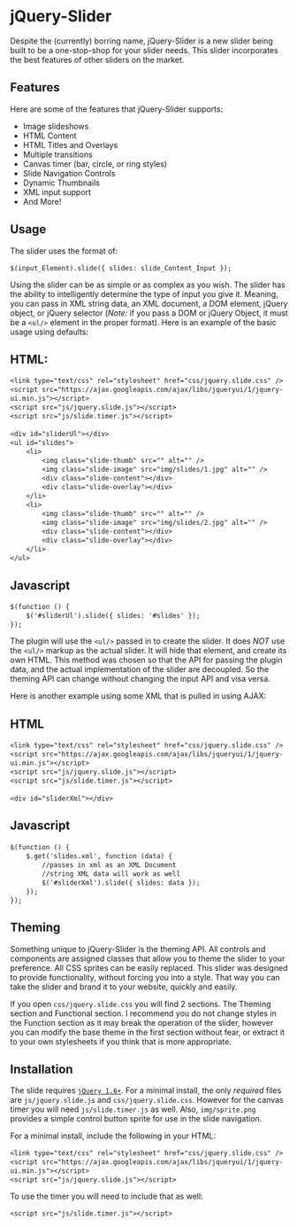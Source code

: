 jQuery-Slider
=============
Despite the (currently) borring name, jQuery-Slider is a new slider being built to be a one-stop-shop 
for your slider needs. This slider incorporates the best features of other sliders on the market.

Features
--------

Here are some of the features that jQuery-Slider supports:

* Image slideshows
* HTML Content
* HTML Titles and Overlays
* Multiple transitions
* Canvas timer (bar, circle, or ring styles)
* Slide Navigation Controls
* Dynamic Thumbnails
* XML input support
* And More!

Usage
-----

The slider uses the format of:

	$(input_Element).slide({ slides: slide_Content_Input });

Using the slider can be as simple or as complex as you wish. The slider has the ability to intelligently
determine the type of input you give it. Meaning, you can pass in XML string data, an XML document, 
a DOM element, jQuery object, or jQuery selector (*Note:* if you pass a DOM or jQuery Object, it must be
a `<ul/>` element in the proper format). Here is an example of the basic usage using defaults:

## HTML:

	<link type="text/css" rel="stylesheet" href="css/jquery.slide.css" />
    <script src="https://ajax.googleapis.com/ajax/libs/jqueryui/1/jquery-ui.min.js"></script>
	<script src="js/jquery.slide.js"></script>
	<script src="js/slide.timer.js"></script>

	<div id="sliderUl"></div>
    <ul id="slides">
        <li>
            <img class="slide-thumb" src="" alt="" />
            <img class="slide-image" src="img/slides/1.jpg" alt="" />
            <div class="slide-content"></div>
            <div class="slide-overlay"></div>
        </li>
        <li>
            <img class="slide-thumb" src="" alt="" />
            <img class="slide-image" src="img/slides/2.jpg" alt="" />
            <div class="slide-content"></div>
            <div class="slide-overlay"></div>
        </li>
	</ul>

## Javascript

	$(function () {
		$('#sliderUl').slide({ slides: '#slides' });
	});

The plugin will use the `<ul/>` passed in to create the slider. It does *NOT* use the `<ul/>` markup
as the actual slider. It will hide that element, and create its own HTML. This method was chosen so that
the API for passing the plugin data, and the actual implementation of the slider are decoupled. So the
theming API can change without changing the input API and visa versa.

Here is another example using some XML that is pulled in using AJAX:

## HTML

	<link type="text/css" rel="stylesheet" href="css/jquery.slide.css" />
    <script src="https://ajax.googleapis.com/ajax/libs/jqueryui/1/jquery-ui.min.js"></script>
	<script src="js/jquery.slide.js"></script>
	<script src="js/slide.timer.js"></script>

	<div id="sliderXml"></div>

## Javascript

	$(function () {
		$.get('slides.xml', function (data) {
			//passes in xml as an XML Document
			//string XML data will work as well
            $('#sliderXml').slide({ slides: data });
        });
	});

Theming
-------

Something unique to jQuery-Slider is the theming API. All controls and components are assigned 
classes that allow you to theme the slider to your preference. All CSS sprites can be easily replaced.
This slider was designed to provide functionality, without forcing you into a style. That way you
can take the slider and brand it to your website, quickly and easily.

If you open `css/jquery.slide.css` you will find 2 sections. The Theming section and Functional section.
I recommend you do not change styles in the Function section as it may break the operation of the slider,
however you can modify the base theme in the first section without fear, or extract it to your own stylesheets
if you think that is more appropriate.

Installation
------------

The slide requires [`jQuery 1.6+`](http://jquery.com/). For a minimal install, the only *required* files are
`js/jquery.slide.js` and `css/jquery.slide.css`. However for the canvas timer you will need `js/slide.timer.js`
as well. Also, `img/sprite.png` provides a simple control button sprite for use in the slide navigation.

For a minimal install, include the following in your HTML:

	<link type="text/css" rel="stylesheet" href="css/jquery.slide.css" />
    <script src="https://ajax.googleapis.com/ajax/libs/jqueryui/1/jquery-ui.min.js"></script>
	<script src="js/jquery.slide.js"></script>

To use the timer you will need to include that as well:

	<script src="js/slide.timer.js"></script>
